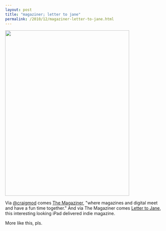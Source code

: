 ```yaml
---
layout: post
title: "magaziner; letter to jane"
permalink: /2010/12/magaziner-letter-to-jane.html
---
```


<p><img alt="" class="asset asset-image at-xid-6a00d8341c4f5f53ef0147e075bcea970b  " height="533" src="https://sippey.typepad.com/.a/6a00d8341c4f5f53ef0147e075bcea970b-pi" width="400" /></p>
<p>Via <a href="http://twitter.com/craigmod">@craigmod</a>&#0160;comes <a href="http://themagaziner.com/">The Magaziner</a>, &quot;where magazines and digital meet and have a fun time together.&quot;  And via The Magaziner comes <a href="http://themagaziner.com/2010/12/letter-to-jane-on-ipad/">Letter to Jane</a>, this interesting looking iPad delivered indie magazine.</p>
<p>More like this, pls.</p>


